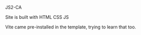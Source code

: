 JS2-CA


Site is built with
HTML
CSS
JS

Vite came pre-installed in the template, trying to learn that too.
